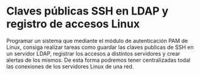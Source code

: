 # Claves públicas SSH en LDAP y registro de accesos Linux

Programar un sistema que mediante el módulo de autenticación PAM de Linux, consiga realizar tareas como guardar las claves publicas de SSH en un servidor LDAP, registrar los accesos a distintos servidores y crear alertas de los mismos. De esta forma podremos tener centralizadas todal las conexiones de los servidores Linux de una red.
